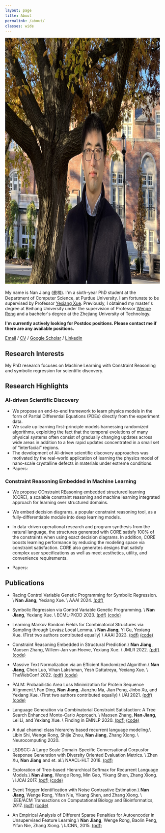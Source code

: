 ```yaml
---
layout: page
title: About
permalink: /about/
classes: wide
---
```


<!-- ![image](/images/IMG_8506.jpg) -->

<img  height="800" src="/images/nanjiang.jpg">

My name is Nan Jiang (姜楠). I'm a sixth-year PhD student at the Department of Computer Science, at Purdue University. 
I am fortunate to be supervised by Professor [Yexiang Xue](https://www.cs.purdue.edu/homes/yexiang/). Previously, I obtained my master's degree at Beihang University  under the supervision of Professor [Wenge Rong](https://wgrong.github.io/) and a bachelor's degree at the Zhejiang University of Technology.

**I'm currently actively looking for Postdoc positions.
Please contact me if there are any available positions.**

[Email](mailto:jiang631@purdue.edu) / [CV](/images/CV.pdf) / [Google Scholar](https://scholar.google.com/citations?user=AiMRnWUAAAAJ&hl=en) / [LinkedIn](https://www.linkedin.com/in/jiangnanhugo/)



## Research Interests

My PhD research focuses on Machine Learning with Constraint Reasoning and symbolic regression for scientific discovery. 


## Research Highlights

### AI-driven Scientific Discovery

- We propose an end-to-end framework to learn physics models in the form of Partial Differential Equations (PDEs) directly from the experiment data.
- We scale up learning first-principle models harnessing randomized algorithms, exploiting the fact that the temporal evolutions of many physical systems often consist of gradually changing updates across wide areas in addition to a few rapid updates concentrated in a small set of “interfacial” regions.
- The development of AI-driven scientific discovery approaches was motivated by the real-world application of learning the physics model of nano-scale crystalline defects in materials under extreme conditions.
- Papers: 

### Constraint Reasoning Embedded in Machine Learning

- We propose COnstraint REasoning embedded structured learning (CORE), a scalable constraint reasoning and machine learning integrated approach for learning over structured domains.
- We embed decision diagrams, a popular constraint reasoning tool, as a fully-differentiable module into deep learning models.
- In data-driven operational research and program synthesis from the natural language, the structures generated with CORE satisfy 100% of the constraints when using exact decision diagrams. In addition, CORE boosts learning performance by reducing the modeling space via constraint satisfaction.
CORE also generates designs that satisfy complex user specifications as well as meet aesthetics, utility, and convenience requirements.

- Papers: 

## Publications

- Racing Control Variable Genetic Programming for Symbolic Regression. \\
**Nan Jiang**, Yexiang Xue. \\
AAAI 2024.  [(pdf)](https://arxiv.org/abs/2309.07934)

- Symbolic Regression via Control Variable Genetic Programming. \\
**Nan Jiang**, Yexiang Xue. \\
ECML-PKDD 2023.  [(pdf)](https://link.springer.com/chapter/10.1007/978-3-031-43421-1_11) [(code)](https://github.com/jiangnanhugo/cvgp)

- Learning Markov Random Fields for Combinatorial Structures via Sampling through Lovász Local Lemma. \\
**Nan Jiang**, Yi Gu, Yexiang Xue. (First two authors contributed equally) \\
AAAI 2023. [(pdf)]((https://ojs.aaai.org/index.php/AAAI/article/view/25516/25288)) [(code)](https://github.com/jiangnanhugo/nelson-cd)


- Constraint Reasoning Embedded in Structural Prediction.\\
**Nan Jiang**, Maosen Zhang, Willem-Jan van Hoeve, Yexiang Xue. \\
JMLR 2022. [(pdf)](https://www.jmlr.org/papers/volume23/21-1484/21-1484.pdf) [(code)](https://jiangnanhugo.github.io/CORE-SP/)

- Massive Text Normalization via an Efficient Randomized Algorithm.\\
**Nan Jiang**, Chen Luo, Vihan Lakshman, Yesh Dattatreya, Yexiang Xue. \\
TheWebConf 2022.
[(pdf)](https://dl.acm.org/doi/pdf/10.1145/3485447.3512015) [(code)](https://bitbucket.org/jiang631/lsh_norm/src/master/)

- PALM: Probabilistic Area Loss Minimization for Protein Sequence Alignment.\\
Fan Ding, **Nan Jiang**, Jianzhu Ma, Jian Peng, Jinbo Xu, and Yexiang Xue. (First two authors contributed equally) \\
UAI 2021. [(pdf)](https://proceedings.mlr.press/v161/ding21c/ding21c.pdf) [(code)](https://github.com/jiangnanhugo/PALM)

- Language Generation via Combinatorial Constraint Satisfaction: A Tree Search Enhanced Monte-Carlo Approach. \\
Maosen Zhang, **Nan Jiang**, Lei Li, and Yexiang Xue. \\
Finding in EMNLP 2020. [(pdf)](https://aclanthology.org/2020.findings-emnlp.115.pdf) [(code)](https://github.com/Milozms/TSMH)

- A dual channel class hierarchy based recurrent language modeling.\\
Libin Shi, Wenge Rong, Shijie Zhou, **Nan Jiang**, Zhang Xiong.  \\
Neurocomputing 2020.

- LSDSCC: A Large Scale Domain-Specific Conversational Corpusfor Response Generation with Diversity Oriented Evaluation Metrics. \\
Zhen Xu, **Nan Jiang** and et. al.\\
NAACL-HLT 2018.  [(pdf)](https://aclanthology.org/N18-1188.pdf)

- Exploration of Tree-based Hierarchical Softmax for Recurrent Language Models.\\
**Nan Jiang**, Wenge Rong, Min Gao, Yikang Shen, Zhang Xiong. \\
IJCAI 2017. [(pdf)](https://www.ijcai.org/proceedings/2017/0271.pdf) [(code)](https://github.com/jiangnanhugo/lmkit)

- Event Trigger Identification with Noise Contrastive Estimation.\\
**Nan Jiang**, Wenge Rong, Yifan Nie, Yikang Shen, and Zhang Xiong.  \\
IEEE/ACM Transactions on Computational Biology and Bioinformatics, 2017. [(pdf)](https://ieeexplore.ieee.org/stamp/stamp.jsp?arnumber=7936538) [(code)](https://github.com/jiangnanHugo/mlee-nce)

- An Empirical Analysis of Different Sparse Penalties for Autoencoder in Unsupervised Feature Learning.\\
**Nan Jiang**, Wenge Rong, Baolin Peng, Yifan Nie, Zhang Xiong. \\
IJCNN, 2015. [(pdf)](https://ieeexplore.ieee.org/stamp/stamp.jsp?tp=&arnumber=7280568)
